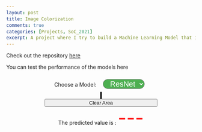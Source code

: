 ```yaml
---
layout: post
title: Image Colorization
comments: true
categories: [Projects, SoC_2021]
excerpt: A project where I try to build a Machine Learning Model that is capable of converting grayscale images to colored ones. 
---
```

<!-- Special thanks to https://www.codicode.com/art/how_to_draw_on_a_html5_canvas_with_a_mouse.aspx -->

Check out the repository [here](https://github.com/Sudhansh6/Image-Colorization)

You can test the performance of the models here

<div align = center >
	 <label for="models">Choose a Model:</label>	 	
	<select id = "models" name="models" id="models">
	  <!-- <option value = "alexnet">AlexNet</option>
	  <option value = "vgg">VGG</option> -->
	  <option value = "resnet" selected>ResNet</option>
	</select> <br>
    <canvas id="Canvas" width="300" height="300" style = "padding: 0px; border: 2px solid black;"></canvas> <br>
    <button class = subscribeBtn style = "width: 300px;" onclick="javascript:clearArea('Canvas');return false;">Clear Area</button>
	<!-- <img height = 200 width = 200 style = "padding: 0px; border: 2px solid black;" id="frame"> -->
	<div> The predicted value is : <span id = result> --- </span> </div> 
</div>
<style>
#models{
	font-size: 20px;
	margin: 10px 8px 10px 14px;
	padding: 0px 8px 0px 14px;
	border-radius: 20px;
	color:  white;
	background-color: #4CAF50;
}
#result{
	font-size: 50px;
	color: red;
}
</style>
<script src="//ajax.googleapis.com/ajax/libs/jquery/1.7.1/jquery.min.js" type="text/javascript"></script>
<script>
	InitThis("Canvas");
	var mousePressed = false;
	var ctx;
	
	function InitThis(str) {
		ctx = document.getElementById(str).getContext("2d");
	    model = str;
	    str = "#" + str;
	    $(str).mousedown(function (e) {
	        mousePressed = true;
	        Draw(e.pageX - $(this).offset().left, e.pageY - $(this).offset().top, false, model);
	    });

	    $(str).mousemove(function (e) {
	        if (mousePressed) {
	            Draw(e.pageX - $(this).offset().left, e.pageY - $(this).offset().top, true, model);
	        }
	    });

	    $(str).mouseup(function (e) {
	        mousePressed = false;
	        getPrediction();
	    });
		$(str).mouseleave(function (e) {
	        mousePressed = false;
	    });
	}

	function Draw(x, y, isDown, str) {
		
		str = "#" + str;
		lastX = $(str).data('lastX'); lastY = $(str).data('lastY');
	    if (isDown) {
	        ctx.beginPath();
	        ctx.strokeStyle = "red";
	        ctx.lineWidth = 12;
	        ctx.lineJoin = "round";
	        ctx.moveTo(lastX, lastY);
	        ctx.lineTo(x, y);
	        ctx.closePath();
	        ctx.stroke();
	    }
	    $(str).data('lastX', x); $(str).data('lastY', y);
	}
		
	function clearArea(str) {
	    // Use the identity matrix while clearing the canvas
	    ctx.setTransform(1, 0, 0, 1, 0, 0);
	    ctx.clearRect(0, 0, ctx.canvas.width, ctx.canvas.height);
	}

	function getPrediction()
	{
		var Pic = document.getElementById("Canvas").toDataURL();
    	var flag = true;
    	Pic = Pic.replace(/^data:image\/(png|jpg);base64,/, "");
		let model = $("#models option:selected").val();
		console.log("Sent a request");
		let res = document.getElementById('result');
		if(flag)
			res.innerHTML = '<img width = 50 height = 50 src = "/assets/loading.gif">';
		$.ajax({
        type: 'POST',
        url : "https://soc2021.herokuapp.com/CNN",
        // url: "http://0.0.0.0:5000/CNN",
        // url: "http://127.0.0.1:5000/CNN",
        data: JSON.stringify({"imageData" : Pic, "model" : model}),
        contentType: 'application/json',
        xhrFields: {
       	withCredentials: true
    	},
        crossDomain: true,
        success: function(result) {
        			flag = false;
        			if(result.result == "")
        			document.getElementById('frame').src = 'data:;base64,' + result['image'];
        			else
        			res.innerHTML = result.result;
                    // document.getElementById('frame').src = 'data:image/jpg;base64,'+ result;
                },
         error: function(error) {
        	console.log("error");
        }
    	})
	}
</script>
